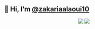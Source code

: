   ## 👋  Hi, I’m  <a href="https://www.instagram.com/zakarialaoui10/">@zakariaalaoui10</a>    
 <p align="center"><img src="https://github-readme-stats.vercel.app/api/top-langs/?username=zakarialaoui10&theme=tokyonight"/>
 <img src="https://github-readme-stats.vercel.app/api?username=zakarialaoui10&hide=contribs,prs&theme=tokyonight"/>  
   
 
  
               
</p>
